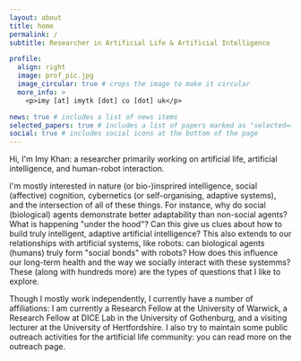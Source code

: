 ```yaml
---
layout: about
title: home
permalink: /
subtitle: Researcher in Artificial Life & Artificial Intelligence

profile:
  align: right
  image: prof_pic.jpg
  image_circular: true # crops the image to make it circular
  more_info: >
    <p>imy [at] imytk [dot] co [dot] uk</p>

news: true # includes a list of news items
selected_papers: true # includes a list of papers marked as "selected={true}"
social: true # includes social icons at the bottom of the page
---
```


Hi, I'm Imy Khan: a researcher primarily working on artificial life, artificial intelligence, and human-robot interaction. 

I'm mostly interested in nature (or bio-)insprired intelligence, social (affective) cognition, cybernetics (or self-organising, adaptive systems), and the intersection of all of these things. For instance, why do social (biological) agents demonstrate better adaptability than non-social agents? What is happening "under the hood"? Can this give us clues about how to build truly intelligent, adaptive artificial intelligence? This also extends to our relationships with artificial systems, like robots: can biological agents (humans) truly form "social bonds" with robots? How does this influence our long-term health and the way we socially interact with these systemms? These (along with hundreds more) are the types of questions that I like to explore.

Though I mostly work independently, I currently have a number of affiliations: I am currently a Research Fellow at the University of Warwick, a Research Fellow at DICE Lab in the University of Gothenburg, and a visiting lecturer at the University of Hertfordshire. I also try to maintain some public outreach activities for the artificial life community: you can read more on the outreach page.


